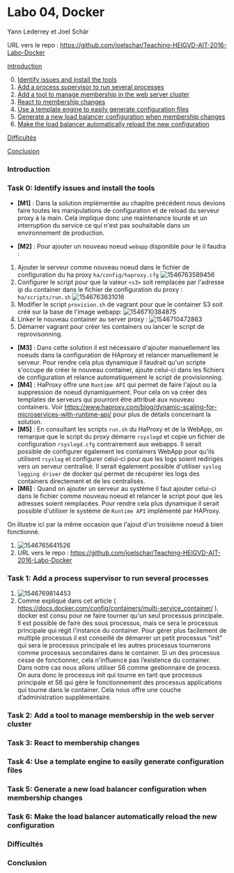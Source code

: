 # Labo 04, Docker

Yann Lederrey et Joel Schär

URL vers le repo : https://github.com/joelschar/Teaching-HEIGVD-AIT-2016-Labo-Docker



[Introduction](#introduction)

0. [Identify issues and install the tools](#task-0)
1. [Add a process supervisor to run several processes](#task-1)
2. [Add a tool to manage membership in the web server cluster](#task-2)
3. [React to membership changes](#task-3)
4. [Use a template engine to easily generate configuration files](#task-4)
5. [Generate a new load balancer configuration when membership changes](#task-5)
6. [Make the load balancer automatically reload the new configuration](#task-6)

[Difficultés](#difficulties)

[Conclusion](#conclusion)

### <a name="introduction"></a> Introduction

### <a name="task-0"></a> Task 0: Identify issues and install the tools

- **[M1]** :  Dans la solution implémentée au chapitre précédent nous devions faire toutes les manipulations de configuration et de reload du serveur proxy à la main. Cela implique donc une maintenance lourde et un interruption du service ce qui n'est pas souhaitable dans un environnement de production.

- **[M2]** :  Pour ajouter un nouveau noeud `webapp` disponible pour le  il faudra :

1. Ajouter le serveur comme nouveau noeud dans le fichier de configuration du ha proxy `ha/config/haproxy.cfg` 
   ![1546763589456](/home/joel/Switchdrive/HEIG/S-5/AIT/Labos/labo-04-Docker/report/img/1546710081192.png)
2. Configurer le script pour que la valeur `<s3>` soit remplacée par l'adresse ip du container dans le fichier de configuration du proxy : `ha/scripts/run.sh`
   ![1546763631016](/home/joel/Switchdrive/HEIG/S-5/AIT/Labos/labo-04-Docker/report/img/1546763631016.png)
3. Modifier le script `provision.sh` de vagrant pour que le container S3 soit créé sur la base de l'image webapp:
   ![1546710384875](/home/joel/Switchdrive/HEIG/S-5/AIT/Labos/labo-04-Docker/report/img/1546710384875.png)
4. Linker le nouveau container au server proxy : 
   ![1546710472863](/home/joel/Switchdrive/HEIG/S-5/AIT/Labos/labo-04-Docker/report/img/1546710472863.png)
5. Démarrer vagrant pour créer les containers ou lancer le script de reprovisonning.

- **[M3]** : Dans cette solution il est nécessaire d'ajouter manuellement les noeuds dans la configuration de HAproxy et relancer manuellement le serveur. 
  Pour rendre cela plus dynamique il faudrait qu'un scripte s'occupe de créer le nouveau container, ajoute celui-ci dans les fichiers de configuration et relance automatiquement le script de provisionning.
- **[M4]** : HaProxy offre une `Runtime API` qui permet de faire l'ajout ou la suppression de noeud dynamiquement. Pour cela on va créer des templates de serveurs qui pourront être attribué aux nouveau containers.
  Voir https://www.haproxy.com/blog/dynamic-scaling-for-microservices-with-runtime-api/ pour plus de détails concernant la solution.
- **[M5]** : En consultant les scripts `run.sh` du HaProxy et de la WebApp, on remarque que le script du proxy démarre `rsyslogd` et copie un fichier de configuration `rsyslogd.cfg` contrairement aux webapps. Il serait possible de configurer également les containers WebApp pour qu'ils utilisent `rsyslog` et configurer celui-ci pour que les logs soient redirigés vers un serveur centralisé.
  Il serait également possible d'utiliser `syslog logging driver` de docker qui permet de récupérer les logs des containers directement et de les centralisés.
- **[M6]** : Quand on ajouter un serveur au système il faut ajouter celui-ci dans le fichier comme nouveau noeud et relancer le script pour que les adresses soient remplacées. Pour rendre cela plus dynamique il serait possible d'utiliser le système de `Runtime API` implémenté par HAProxy.

On illustre ici par la même occasion que l'ajout d'un troisième noeud à bien fonctionné.

1. ![1546765641526](/home/joel/Switchdrive/HEIG/S-5/AIT/Labos/labo-04-Docker/report/img/1546765641526.png)
2. URL vers le repo : https://github.com/joelschar/Teaching-HEIGVD-AIT-2016-Labo-Docker

### <a name="task-1"></a> Task 1: Add a process supervisor to run several processes

1. ![1546769814453](/home/joel/Switchdrive/HEIG/S-5/AIT/Labos/labo-04-Docker/report/img/1546769814453.png)
2. Comme expliqué dans cet article ( https://docs.docker.com/config/containers/multi-service_container/ ), docker est consu pour ne faire tourner qu'un seul processus principale. Il est possible de faire des sous processus, mais ce sera le processus principale qui régit l'instance du container. 
   Pour gérer plus facilement de multiple processus il est conseillé de démarrer un petit processus "init" qui sera le processus principale et les autres processus tournerons comme processus secondaires dans le container. Si un des processus cesse de fonctionner, cela n'influence pas l’existence du container.
   Dans notre cas nous allons utiliser S6 comme gestionnaire de process. On aura donc le processus init qui tourne en tant que processus principale et S6 qui gère le fonctionnement des processus applications qui tourne dans le container. Cela nous offre une couche d’administration supplémentaire.

### <a name="task-2"></a> Task 2: Add a tool to manage membership in the web server cluster



### <a name="task-3"></a> Task 3: React to membership changes

### <a name="task-4"></a> Task 4: Use a template engine to easily generate configuration files

### <a name="task-5"></a> Task 5: Generate a new load balancer configuration when membership changes

### <a name="task-6"></a> Task 6: Make the load balancer automatically reload the new configuration

### <a name="difficulties"></a> Difficultés

### <a name="conclusion"></a> Conclusion

### 
